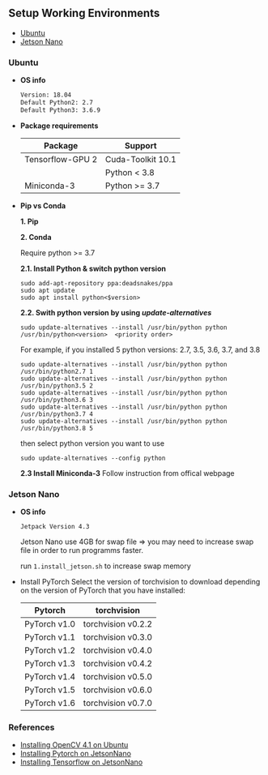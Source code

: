 ## Setup Working Environments
 * [Ubuntu](#ubuntu)
 * [Jetson Nano](#jetson-nano)



### Ubuntu
 * **OS info**
   ``` bash
   Version: 18.04
   Default Python2: 2.7
   Default Python3: 3.6.9
   ```
 * **Package requirements**

   | Package          | Support          |
   |------------------|------------------|
   | Tensorflow-GPU 2 | Cuda-Toolkit 10.1|
   |                  | Python < 3.8     |
   | Miniconda-3      | Python >= 3.7    |

 * **Pip vs Conda**
 
   **1. Pip**

   **2. Conda**
     
     Require python >= 3.7

     **2.1. Install Python & switch python version**
      ```
      sudo add-apt-repository ppa:deadsnakes/ppa
      sudo apt update
      sudo apt install python<$version>
      ```
     **2.2. Swith python version by using <i>update-alternatives</i>**
      ```
      sudo update-alternatives --install /usr/bin/python python /usr/bin/python<version>  <priority order>
      ```

      For example, if you installed 5 python versions: 2.7, 3.5, 3.6, 3.7, and 3.8

      ```
      sudo update-alternatives --install /usr/bin/python python /usr/bin/python2.7 1
      sudo update-alternatives --install /usr/bin/python python /usr/bin/python3.5 2
      sudo update-alternatives --install /usr/bin/python python /usr/bin/python3.6 3
      sudo update-alternatives --install /usr/bin/python python /usr/bin/python3.7 4
      sudo update-alternatives --install /usr/bin/python python /usr/bin/python3.8 5
     ```
     then select python version you want to use
     ```
     sudo update-alternatives --config python
     ```

     **2.3 Install Miniconda-3**
      Follow instruction from offical webpage

### Jetson Nano
 * **OS info**
   ```
   Jetpack Version 4.3
   ```

   Jetson Nano use 4GB for swap file => you may need to increase swap file in order to run programms faster.

   run ```1.install_jetson.sh``` to increase swap memory

 * Install PyTorch
   Select the version of torchvision to download depending on the version of PyTorch that you have installed:

   | Pytorch     | torchvision       |
   |-------------|-------------------| 
   |PyTorch v1.0 | torchvision v0.2.2|
   |PyTorch v1.1 | torchvision v0.3.0|
   |PyTorch v1.2 | torchvision v0.4.0|
   |PyTorch v1.3 | torchvision v0.4.2|
   |PyTorch v1.4 | torchvision v0.5.0|
   |PyTorch v1.5 | torchvision v0.6.0|
   |PyTorch v1.6 | torchvision v0.7.0|

### References
 * [Installing OpenCV 4.1 on Ubuntu](https://cv-tricks.com/installation/opencv-4-1-ubuntu18-04/)
 * [Installing Pytorch on JetsonNano](https://forums.developer.nvidia.com/t/pytorch-for-jetson-nano-version-1-6-0-now-available/72048)
 * [Installing Tensorflow on JetsonNano](https://docs.nvidia.com/deeplearning/frameworks/install-tf-jetson-platform-release-notes/tf-jetson-rel.html#tf-jetson-rel)